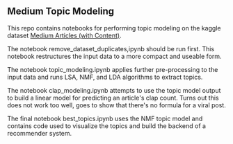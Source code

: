 ## Medium Topic Modeling

This repo contains notebooks for performing topic modeling on the kaggle dataset [Medium Articles (with Content)](https://www.kaggle.com/aiswaryaramachandran/medium-articles-with-content).

The notebook remove_dataset_duplicates,ipynb should be run first. This notebook restructures the input data to a more compact and useable form.

The notebook topic_modeling.ipynb applies further pre-processing to the input data and runs LSA, NMF, and LDA algorithms to extract topics.

The notebook clap_modeling.ipynb attempts to use the topic model output to build a linear model for predicting an article's clap count. Turns out this does not work too well, goes to show that there's no formula for a viral post.

The final notebook best_topics.ipynb uses the NMF topic model and contains code used to visualize the topics and build the backend of a recommender system.
